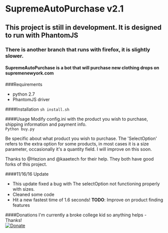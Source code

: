 # SupremeAutoPurchase v2.1
## This project is still in development. It is designed to run with PhantomJS
### There is another branch that runs with firefox, it is slightly slower.
#### SupremeAutoPurchase is a bot that will purchase new clothing drops on supremenewyork.com


###Requirements
- python 2.7
- PhantomJS driver

####Installation
```sh install.sh```

####Usage
Modify config.ini with the product you wish to purchase, shipping information and payment info.
<br>
```Python buy.py```

Be specific about what product you wish to purchase.
The 'SelectOption' refers to the extra option for some products, in most cases it is a size parameter, occasionally it's a quantity field.
I will improve on this soon.


Thanks to @Hezion and @kaaetech for their help. They both have good forks of this project.


####11/16/16 Update
- This update fixed a bug with The selectOption not functioning properly with sizes.
- Cleaned some code
- Hit a new fastest time of 1.6 seconds!
<b>TODO</b>: Improve on product finding features

####Donations
I'm currently a broke college kid so anything helps - Thanks!<br>
[![Donate](https://img.shields.io/badge/Donate-PayPal-green.svg)](https://www.paypal.me/ColinCowie)
